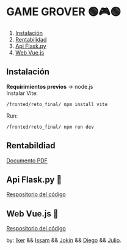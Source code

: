 # GAME GROVER 🟢🎮🟢

1. [Instalación](#instalción)
2. [Rentabilidad](#rentabilidad)
3. [Api Flask.py](#api-flask.py) 
4. [Web Vue.js](#web-vue.js)

## Instalación
**Requirimientos previos** -> node.js</br>
Instalar Vite:
```npm
/fronted/reto_final/ npm install vite
```
Run:
```npm
/fronted/reto_final/ npm run dev
```
## Rentabildiad
[Documento PDF](https://github.com/Reto-Tienda-Online/rentabilidad)
## Api Flask.py 🐍
[Respositorio del código](https://github.com/Reto-Tienda-Online/api_flask)
## Web Vue.js 📗
[Respositorio del código](https://github.com/Reto-Tienda-Online/tiendaOnline)
 

by: [Iker](https://github.com//thenetbeangang) && [Issam](https://github.com/issam-nz) && [Jokin](https://github.com//jokinnn) && [Diego](https://github.com/DiegoP2001) && [Julio](https://github.com/danjuaz).
